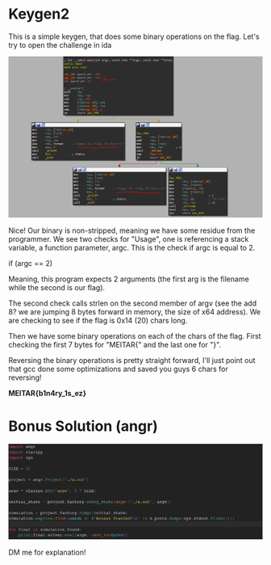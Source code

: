 # Keygen2

This is a simple keygen, that does some binary operations on the flag.
Let's try to open the challenge in ida

![image-20201127151312933](images/image-20201127151312933.png)

Nice! Our binary is non-stripped, meaning we have some residue from the programmer.
We see two checks for "Usage", one is referencing a stack variable, a function parameter, argc.
This is the check if argc is equal to 2.

if (argc == 2)

Meaning, this program expects 2 arguments (the first arg is the filename while the second is our flag).

The second check calls strlen on the second member of argv (see the add 8? we are jumping 8 bytes forward in memory, the size of x64 address).
We are checking to see if the flag is 0x14 (20) chars long.

Then we have some binary operations on each of the chars of the flag.
First checking the first 7 bytes for "MEITAR{" and the last one for "}".

Reversing the binary operations is pretty straight forward, I'll just point out that gcc done some optimizations and saved you guys 6 chars for reversing!

**MEITAR{b1n4ry_1s_ez}**

# Bonus Solution (angr)

![image-20201127151851656](images/image-20201127151851656.png)

DM me for explanation!